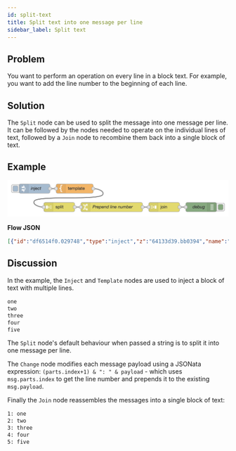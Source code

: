 ```yaml
---
id: split-text
title: Split text into one message per line
sidebar_label: Split text
---
```


## Problem

You want to perform an operation on every line in a block text. For example,
you want to add the line number to the beginning of each line.

## Solution

The <code class="node">Split</code> node can be used to split the message into
one message per line. It can be followed by the nodes needed to operate on the
individual lines of text, followed by a <code class="node">Join</code> node to
recombine them back into a single block of text.


## Example

![](../assets/dataformats/split-text.png)

<b>Flow JSON</b>
~~~json
[{"id":"df6514f0.029748","type":"inject","z":"64133d39.bb0394","name":"inject","topic":"","payload":"","payloadType":"date","repeat":"","crontab":"","once":false,"onceDelay":"","x":110,"y":900,"wires":[["11f53f61.2f7be1"]]},{"id":"11f53f61.2f7be1","type":"template","z":"64133d39.bb0394","name":"","field":"payload","fieldType":"msg","format":"handlebars","syntax":"mustache","template":"one\ntwo\nthree\nfour\nfive","x":240,"y":900,"wires":[["760c1d71.c29744"]]},{"id":"760c1d71.c29744","type":"split","z":"64133d39.bb0394","name":"","splt":"\\n","x":190,"y":960,"wires":[["3e427aac.9b9596"]]},{"id":"3e427aac.9b9596","type":"change","z":"64133d39.bb0394","name":"Prepend line number","rules":[{"t":"set","p":"payload","pt":"msg","to":"(parts.index+1) & \": \" & payload","tot":"jsonata"}],"action":"","property":"","from":"","to":"","reg":false,"x":360,"y":960,"wires":[["d44d4767.945fd8"]]},{"id":"d44d4767.945fd8","type":"join","z":"64133d39.bb0394","name":"","mode":"auto","build":"string","property":"payload","propertyType":"msg","key":"topic","joiner":"\\n","timeout":"","count":"","x":530,"y":960,"wires":[["bfe3e43b.85fa88"]]},{"id":"bfe3e43b.85fa88","type":"debug","z":"64133d39.bb0394","name":"debug","active":true,"tosidebar":true,"console":false,"tostatus":false,"complete":"payload","targetType":"msg","x":650,"y":960,"wires":[]}]
~~~

## Discussion

In the example, the <code class="node">Inject</code> and <code class="node">Template</code>
nodes are used to inject a block of text with multiple lines.

~~~text
one
two
three
four
five
~~~

The <code class="node">Split</code> node's default behaviour when passed a string
is to split it into one message per line.

The <code class="node">Change</code> node modifies each message payload using
a JSONata expression: `(parts.index+1) & ": " & payload` - which uses `msg.parts.index`
to get the line number and prepends it to the existing `msg.payload`.

Finally the <code class="node">Join</code> node reassembles the messages into
a single block of text:

~~~text
1: one
2: two
3: three
4: four
5: five
~~~
